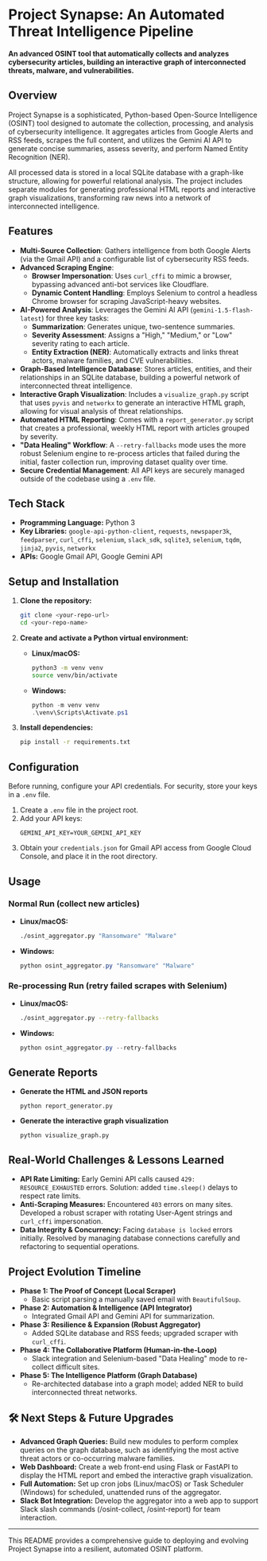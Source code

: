 # Project Synapse: An Automated Threat Intelligence Pipeline
**An advanced OSINT tool that automatically collects and analyzes cybersecurity articles, building an interactive graph of interconnected threats, malware, and vulnerabilities.**

## Overview
Project Synapse is a sophisticated, Python-based Open-Source Intelligence (OSINT) tool designed to automate the collection, processing, and analysis of cybersecurity intelligence. It aggregates articles from Google Alerts and RSS feeds, scrapes the full content, and utilizes the Gemini AI API to generate concise summaries, assess severity, and perform Named Entity Recognition (NER).

All processed data is stored in a local SQLite database with a graph-like structure, allowing for powerful relational analysis. The project includes separate modules for generating professional HTML reports and interactive graph visualizations, transforming raw news into a network of interconnected intelligence.

## Features
* **Multi-Source Collection**: Gathers intelligence from both Google Alerts (via the Gmail API) and a configurable list of cybersecurity RSS feeds.
* **Advanced Scraping Engine**:
    * **Browser Impersonation**: Uses `curl_cffi` to mimic a browser, bypassing advanced anti-bot services like Cloudflare.
    * **Dynamic Content Handling**: Employs Selenium to control a headless Chrome browser for scraping JavaScript-heavy websites.
* **AI-Powered Analysis**: Leverages the Gemini AI API (`gemini-1.5-flash-latest`) for three key tasks:
    * **Summarization**: Generates unique, two-sentence summaries.
    * **Severity Assessment**: Assigns a "High," "Medium," or "Low" severity rating to each article.
    * **Entity Extraction (NER)**: Automatically extracts and links threat actors, malware families, and CVE vulnerabilities.
* **Graph-Based Intelligence Database**: Stores articles, entities, and their relationships in an SQLite database, building a powerful network of interconnected threat intelligence.
* **Interactive Graph Visualization**: Includes a `visualize_graph.py` script that uses `pyvis` and `networkx` to generate an interactive HTML graph, allowing for visual analysis of threat relationships.
* **Automated HTML Reporting**: Comes with a `report_generator.py` script that creates a professional, weekly HTML report with articles grouped by severity.
* **"Data Healing" Workflow**: A `--retry-fallbacks` mode uses the more robust Selenium engine to re-process articles that failed during the initial, faster collection run, improving dataset quality over time.
* **Secure Credential Management**: All API keys are securely managed outside of the codebase using a `.env` file.

## Tech Stack
* **Programming Language:** Python 3
* **Key Libraries:** `google-api-python-client`, `requests`, `newspaper3k`, `feedparser`, `curl_cffi`, `selenium`, `slack_sdk`, `sqlite3`, `selenium`, `tqdm`, `jinja2`, `pyvis`, `networkx`
* **APIs:** Google Gmail API, Google Gemini API

## Setup and Installation
1.  **Clone the repository:**
    ```bash
    git clone <your-repo-url>
    cd <your-repo-name>
    ```

2.  **Create and activate a Python virtual environment:**

    * **Linux/macOS:**
        ```bash
        python3 -m venv venv
        source venv/bin/activate
        ```
    * **Windows:**
        ```powershell
        python -m venv venv
        .\venv\Scripts\Activate.ps1
        ```
3.  **Install dependencies:**
    ```bash
    pip install -r requirements.txt
    ```

## Configuration
Before running, configure your API credentials. For security, store your keys in a `.env` file.

1.  Create a `.env` file in the project root.
2.  Add your API keys:
    ```
    GEMINI_API_KEY=YOUR_GEMINI_API_KEY
    ```
3.  Obtain your `credentials.json` for Gmail API access from Google Cloud Console, and place it in the root directory.

## Usage
### Normal Run (collect new articles)
* **Linux/macOS:**
    ```bash
    ./osint_aggregator.py "Ransomware" "Malware"
    ```
* **Windows:**
    ```powershell
    python osint_aggregator.py "Ransomware" "Malware"
    ```

### Re-processing Run (retry failed scrapes with Selenium)
* **Linux/macOS:**
    ```bash
    ./osint_aggregator.py --retry-fallbacks
    ```
* **Windows:**
    ```powershell
    python osint_aggregator.py --retry-fallbacks
    ```
  
## Generate Reports
* **Generate the HTML and JSON reports**
    ```
    python report_generator.py
    ```
* **Generate the interactive graph visualization**
    ```
    python visualize_graph.py
    ```

## Real-World Challenges & Lessons Learned
* **API Rate Limiting:** Early Gemini API calls caused `429: RESOURCE_EXHAUSTED` errors. Solution: added `time.sleep()` delays to respect rate limits.
* **Anti-Scraping Measures:** Encountered `403` errors on many sites. Developed a robust scraper with rotating User-Agent strings and `curl_cffi` impersonation.
* **Data Integrity & Concurrency:** Facing `database is locked` errors initially. Resolved by managing database connections carefully and refactoring to sequential operations.

## Project Evolution Timeline
* **Phase 1: The Proof of Concept (Local Scraper)**
    * Basic script parsing a manually saved email with `BeautifulSoup`.
* **Phase 2: Automation & Intelligence (API Integrator)**
    * Integrated Gmail API and Gemini API for summarization.
* **Phase 3: Resilience & Expansion (Robust Aggregator)**
    * Added SQLite database and RSS feeds; upgraded scraper with `curl_cffi`.
* **Phase 4: The Collaborative Platform (Human-in-the-Loop)**
    * Slack integration and Selenium-based "Data Healing" mode to re-collect difficult sites.
* **Phase 5: The Intelligence Platform (Graph Database)**
    * Re-architected database into a graph model; added NER to build interconnected threat networks.

## 🛠️ Next Steps & Future Upgrades
* **Advanced Graph Queries:** Build new modules to perform complex queries on the graph database, such as identifying the most active threat actors or co-occurring malware families.
* **Web Dashboard:** Create a web front-end using Flask or FastAPI to display the HTML report and embed the interactive graph visualization.
* **Full Automation:** Set up cron jobs (Linux/macOS) or Task Scheduler (Windows) for scheduled, unattended runs of the aggregator.
* **Slack Bot Integration:** Develop the aggregator into a web app to support Slack slash commands (/osint-collect, /osint-report) for team interaction.

---
This README provides a comprehensive guide to deploying and evolving Project Synapse into a resilient, automated OSINT platform.
